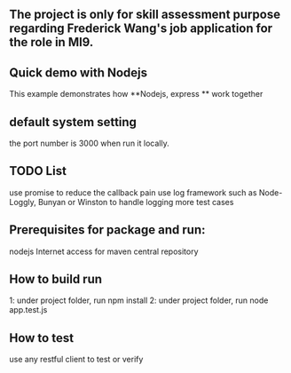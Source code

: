 ## The project is only for skill assessment purpose regarding Frederick Wang's job application for the role in MI9.

## Quick demo with Nodejs
This example demonstrates how **Nodejs, express ** work together

## default system setting
the port number is 3000 when run it locally.

## TODO List
use promise to reduce the callback pain
use log framework such as Node-Loggly, Bunyan or Winston to handle logging
more test cases

## Prerequisites for package and run:
nodejs
Internet access for maven central repository


## How to build run
1: under project folder, run npm install
2: under project folder, run node app.test.js

## How to test
use any restful client to test or verify








